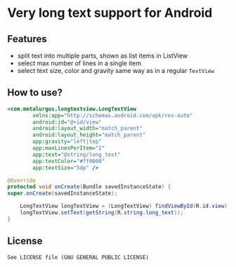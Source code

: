 # Very long text support for Android

## Features
- split text into multiple parts, shown as list items in ListView
- select max number of lines in a single item
- select text size, color and gravity same way as in a regular `TextView`

## How to use?

```xml
<com.metalurgus.longtextview.LongTextView 
        xmlns:app="http://schemas.android.com/apk/res-auto"
        android:id="@+id/view"
        android:layout_width="match_parent"
        android:layout_height="match_parent"
        app:gravity="left|top"
        app:maxLinesPerItem="2"
        app:text="@string/long_text"
        app:textColor="#ff0000"
        app:textSize="5dp" />

```

```java
@Override
protected void onCreate(Bundle savedInstanceState) {
super.onCreate(savedInstanceState);

    LongTextView longTextView = (LongTextView) findViewById(R.id.view);
    longTextView.setText(getString(R.string.long_text));
}
```
## License

    See LICENSE file (GNU GENERAL PUBLIC LICENSE)
